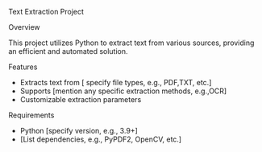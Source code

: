 Text Extraction Project

Overview

This project utilizes Python to extract text from various sources, providing an efficient and automated solution.

Features

- Extracts text from [ specify file types, e.g., PDF,TXT, etc.]
- Supports [mention any specific extraction methods, e.g.,OCR]
- Customizable extraction parameters

Requirements

- Python [specify version, e.g., 3.9+]
- [List dependencies, e.g., PyPDF2, OpenCV, etc.]
